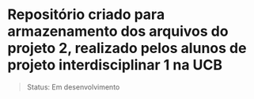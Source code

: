 # Repositório criado para armazenamento dos arquivos do projeto 2, realizado pelos alunos de projeto interdisciplinar 1 na UCB

> Status: Em desenvolvimento